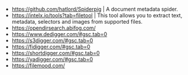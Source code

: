 - https://github.com/hatlord/Spiderpig | A document metadata spider.
- https://intelx.io/tools?tab=filetool | This tool allows you to extract text, metadata, selectors and images from supported files.
- https://opendirsearch.abifog.com/
- https://www.dedigger.com/#gsc.tab=0
- https://s3digger.com/#gsc.tab=0
- https://fidigger.com/#gsc.tab=0
- https://shortdigger.com/#gsc.tab=0
- https://yadigger.com/#gsc.tab=0
- https://filemood.com/
